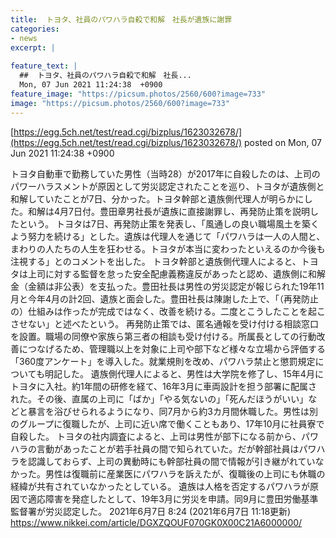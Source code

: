 ```yaml
---
title:  トヨタ、社員のパワハラ自殺で和解　社長が遺族に謝罪  
categories:
- news
excerpt: |
  
feature_text: |
  ##  トヨタ、社員のパワハラ自殺で和解　社長...
  Mon, 07 Jun 2021 11:24:38  +0900
feature_image: "https://picsum.photos/2560/600?image=733"
image: "https://picsum.photos/2560/600?image=733"
---
```


[https://egg.5ch.net/test/read.cgi/bizplus/1623032678/](https://egg.5ch.net/test/read.cgi/bizplus/1623032678/)
posted on Mon, 07 Jun 2021 11:24:38  +0900

<!--more-->

トヨタ自動車で勤務していた男性（当時28）が2017年に自殺したのは、上司のパワーハラスメントが原因として労災認定されたことを巡り、トヨタが遺族側と和解していたことが7日、分かった。トヨタ幹部と遺族側代理人が明らかにした。和解は4月7日付。豊田章男社長が遺族に直接謝罪し、再発防止策を説明したという。 トヨタは7日、再発防止策を発表し、「風通しの良い職場風土を築くよう努力を続ける」とした。遺族は代理人を通じて「パワハラは一人の人間と、まわりの人たちの人生を狂わせる。トヨタが本当に変わったといえるのか今後も注視する」とのコメントを出した。 トヨタ幹部と遺族側代理人によると、トヨタは上司に対する監督を怠った安全配慮義務違反があったと認め、遺族側に和解金（金額は非公表）を支払った。豊田社長は男性の労災認定が報じられた19年11月と今年4月の計2回、遺族と面会した。豊田社長は陳謝した上で、「（再発防止の）仕組みは作ったが完成ではなく、改善を続ける。二度とこうしたことを起こさせない」と述べたという。 再発防止策では、匿名通報を受け付ける相談窓口を設置。職場の同僚や家族ら第三者の相談も受け付ける。所属長としての行動改善につなげるため、管理職以上を対象に上司や部下など様々な立場から評価する「360度アンケート」を導入した。就業規則を改め、パワハラ禁止と懲罰規定についても明記した。 遺族側代理人によると、男性は大学院を修了し、15年4月にトヨタに入社。約1年間の研修を経て、16年3月に車両設計を担う部署に配属された。その後、直属の上司に「ばか」「やる気ないの」「死んだほうがいい」などと暴言を浴びせられるようになり、同7月から約3カ月間休職した。男性は別のグループに復職したが、上司に近い席で働くこともあり、17年10月に社員寮で自殺した。 トヨタの社内調査によると、上司は男性が部下になる前から、パワハラの言動があったことが若手社員の間で知られていた。だが幹部社員はパワハラを認識しておらず、上司の異動時にも幹部社員の間で情報が引き継がれていなかった。男性は復職前に産業医にパワハラを訴えたが、復職後の上司にも休職の経緯が共有されていなかったとしている。 遺族は人格を否定するパワハラが原因で適応障害を発症したとして、19年3月に労災を申請。同9月に豊田労働基準監督署が労災認定した。 2021年6月7日 8:24 (2021年6月7日 11:18更新) https://www.nikkei.com/article/DGXZQOUF070GK0X00C21A6000000/
